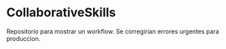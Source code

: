 # CollaborativeSkills
Repositorio para mostrar un workflow.
Se corregirian errores urgentes para produccion.
